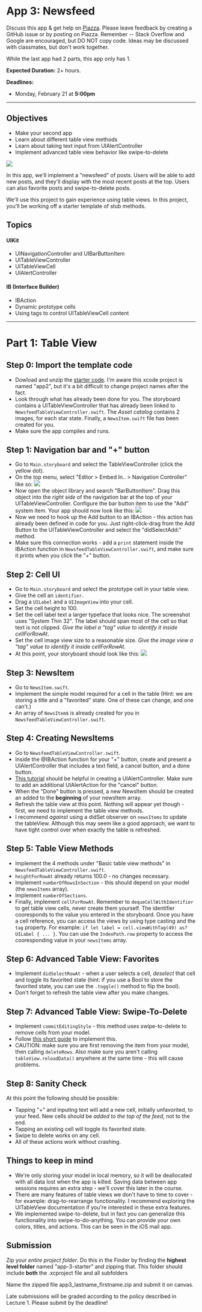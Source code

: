 # App 3: Newsfeed

Discuss this app & get help on [Piazza](https://piazza.com/upenn/spring2022/srs_cis1952012022a/home).
Please leave feedback by creating a GitHub issue or by posting on Piazza.
Remember -- Stack Overflow and Google are encouraged, but DO NOT copy code. Ideas may be discussed with classmates, but don't work together.

While the last app had 2 parts, this app only has 1.

**Expected Duration:** 2+ hours.

**Deadlines:**
* Monday, February 21 at **5:00pm**

- - - -

## Objectives
* Make your second app
* Learn about different table view methods
* Learn about taking text input from UIAlertController
* Implement advanced table view behavior like swipe-to-delete

![](/apps/app-3/assets/fig1.png?raw=true)

In this app, we'll implement a "newsfeed" of posts. Users will be able to add new posts, and they'll display with the most recent posts at the top. Users can also favorite posts and swipe-to-delete posts. 

We'll use this project to gain experience using table views. In this project, you'll be working off a starter template of stub methods.

## Topics

#### UIKit
* UINavigationController and UIBarButtonItem
* UITableViewController
* UITableViewCell
* UIAlertController

#### IB (Interface Builder)
* IBAction
* Dynamic prototype cells
* Using tags to control UITableViewCell content

---

# Part 1: Table View
## Step 0: Import the template code
* Dowload and unzip the [starter code](/apps/app-3/assets/app-3-starter.zip). I'm aware this xcode project is named "app2", but it's a bit difficult to change project names after the fact.
* Look through what has already been done for you. The storyboard contains a UITableViewController that has already been linked to `NewsfeedTableViewController.swift`. The *Asset catalog* contains 2 images, for each star state. Finally, a `NewsItem.swift` file has been created for you.
* Make sure the app compiles and runs.

## Step 1: Navigation bar and "+" button
* Go to `Main.storyboard` and select the TableViewController (click the yellow dot).
* On the top menu, select "Editor > Embed In.. > Navigation Controller" like so:
![](/apps/app-3/assets/fig2.png?raw=true)
* Now open the object library and search "BarButtonItem". Drag this object into the *right side* of the navigation bar at the top of your UITableViewController. Configure the bar button item to use the "Add" system item. Your app should now look like this:
![](/apps/app-3/assets/fig3.png?raw=true)
* Now we need to hook up the Add button to an IBAction - this action has already been defined in code for you. Just right-click-drag from the Add Button to the UITableViewController and select the "didSelectAdd:" method.
* Make sure this connection works - add a `print` statement inside the IBAction function in `NewsfeedTableViewController.swift`, and make sure it prints when you click the "+" button.

## Step 2: Cell UI
* Go to `Main.storyboard` and select the prototype cell in your table view.
* Give the cell an `identifier`.
* Drag a `UILabel` and a `UIImageView` into your cell. 
* Set the cell height to 100.
* Set the cell label text a larger typeface that looks nice. The screenshot uses "System Thin 32". The label should span most of the cell so that text is not clipped. *Give the label a "tag" value to identify it inside cellForRowAt*.
* Set the cell image view size to a reasonable size. *Give the image view a "tag" value to identify it inside cellForRowAt*.
* At this point, your storyboard should look like this:
![](/apps/app-3/assets/fig4.png?raw=true)

## Step 3: NewsItem
* Go to `NewsItem.swift`.
* Implement the simple model required for a cell in the table (Hint: we are storing a title and a "favorited" state. One of these can change, and one can't.)
* An array of `NewsItem`s is already created for you in `NewsfeedTableViewController.swift`.

## Step 4: Creating NewsItems
* Go to `NewsfeedTableViewController.swift`.
* Inside the @IBAction function for your "+" button, create and present a UIAlertController that includes a text field, a cancel button, and a done button.
* [This tutorial](https://www.hackingwithswift.com/example-code/uikit/how-to-add-a-uitextfield-to-a-uialertcontroller) should be helpful in creating a UIAlertController. Make sure to add an additional UIAlertAction for the "cancel" button.
* When the "Done" button is pressed, a new NewsItem should be created an added to the **beginning** of your newsItem array.
* Refresh the table view at this point. Nothing will appear yet though - first, we need to implement the table view methods.
* I recommend *against* using a didSet observer on `newsItems` to update the tableView. Although this may seem like a good approach, we want to have tight control over when exactly the table is refreshed.

## Step 5: Table View Methods
* Implement the 4 methods under "Basic table view methods" in `NewsfeedTableViewController.swift`.
* `heightForRowAt` already returns 100.0 - no changes necessary.
* Implement `numberOfRowsInSection`  - this should depend on your model (the `newsItems` array).
* Implement `numberOfSections`.
* Finally, implement `cellForRowAt`. Remember to `dequeCellWithIdentifier` to get table view cells, never create them yourself. The identifier cooresponds to the value you entered in the storyboard. Once you have a cell reference, you can access the views by using type casting and the `tag` property. For example: `if let label = cell.viewWithTag(49) as? UILabel { ... }`. You can use the `IndexPath.row` property to access the cooresponding value in your `newsItems` array.

## Step 6: Advanced Table View: Favorites
* Implement `didSelectRowAt` - when a user selects a cell, *deselect* that cell and toggle its favorited state (hint: if you use a Bool to store the favorited state, you can use the `.toggle()` method to flip the bool).
* Don't forget to refresh the table view after you make changes.

## Step 7: Advanced Table View: Swipe-To-Delete
* Implement `commitEditingStyle` - this method uses swipe-to-delete to remove cells from your model.
* Follow [this short guide](https://www.hackingwithswift.com/example-code/uikit/how-to-swipe-to-delete-uitableviewcells) to implement this.
* CAUTION: make sure you are first removing the item from your model, then calling `deleteRows`. Also make sure you aren't calling `tableView.reloadData()` anywhere at the same time - this will cause problems.

## Step 8: Sanity Check
At this point the following should be possible:
* Tapping "+" and inputing text will add a new cell, initially unfavorited, to your feed. New cells should be *added to the top of the feed*, not to the end.
* Tapping an existing cell will toggle its favorited state.
* Swipe to delete works on any cell.
* All of these actions work without crashing.

## Things to keep in mind
* We're only storing your model in local memory, so it will be deallocated with all data lost when the app is killed. Saving data between app sessions requires an extra step - we'll cover this later in the course.
* There are many features of table views we don't have to time to cover - for example: drag-to-rearrange functionality. I recommend exploring the UITableView documentation if you're interested in these extra features.
* We implemented swipe-to-delete, but in fact you can generalize this functionality into swipe-to-do-anything. You can provide your own colors, titles, and actions. This can be seen in the iOS mail app.

## Submission
Zip your *entire project folder*. Do this in the Finder by finding the **highest level folder** named "app-3-starter" and zipping that. This folder should include **both** the .xcproject file and all subfolders 

Name the zipped file app3_lastname_firstname.zip and submit it on canvas.

Late submissions will be graded according to the policy described in Lecture 1. Please submit by the deadline!
